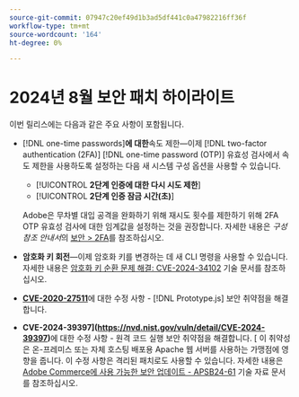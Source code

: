 ```yaml
---
source-git-commit: 07947c20ef49d1b3ad5df441c0a47982216ff36f
workflow-type: tm+mt
source-wordcount: '164'
ht-degree: 0%

---
```

# 2024년 8월 보안 패치 하이라이트

이번 릴리스에는 다음과 같은 주요 사항이 포함됩니다.

* [!DNL one-time passwords]**에 대한**&#x200B;속도 제한—이제 [!DNL two-factor authentication (2FA)] [!DNL one-time password (OTP)] 유효성 검사에서 속도 제한을 사용하도록 설정하는 다음 새 시스템 구성 옵션을 사용할 수 있습니다.

   * [!UICONTROL **2단계 인증에 대한 다시 시도 제한**]
   * [!UICONTROL **2단계 인증 잠금 시간(초)**]

  Adobe은 무차별 대입 공격을 완화하기 위해 재시도 횟수를 제한하기 위해 2FA OTP 유효성 검사에 대한 임계값을 설정하는 것을 권장합니다. 자세한 내용은 _구성 참조 안내서_&#x200B;의 [보안 > 2FA](https://experienceleague.adobe.com/en/docs/commerce-admin/config/security/2fa)를 참조하십시오. <!-- AC-12095 -->

* **암호화 키 회전**—이제 암호화 키를 변경하는 데 새 CLI 명령을 사용할 수 있습니다. 자세한 내용은 [암호화 키 순환 문제 해결: CVE-2024-34102](https://experienceleague.adobe.com/en/docs/commerce-knowledge-base/kb/troubleshooting/known-issues-patches-attached/troubleshooting-encryption-key-rotation-cve-2024-34102) 기술 문서를 참조하십시오.

* **[CVE-2020-27511](https://nvd.nist.gov/vuln/detail/CVE-2020-27511)**&#x200B;에 대한 수정 사항 - [!DNL Prototype.js] 보안 취약점을 해결합니다.<!-- AC-11936 -->

* **CVE-2024-39397](https://nvd.nist.gov/vuln/detail/CVE-2024-39397)**&#x200B;에 대한 수정 사항 - 원격 코드 실행 보안 취약점을 해결합니다. [ 이 취약성은 온-프레미스 또는 자체 호스팅 배포용 Apache 웹 서버를 사용하는 가맹점에 영향을 줍니다. 이 수정 사항은 격리된 패치로도 사용할 수 있습니다. 자세한 내용은 [Adobe Commerce에 사용 가능한 보안 업데이트 - APSB24-61](https://experienceleague.adobe.com/en/docs/commerce-knowledge-base/kb/troubleshooting/known-issues-patches-attached/security-update-available-for-adobe-commerce-apsb24-61) 기술 자료 문서를 참조하십시오.<!-- ACSD-60551 -->
